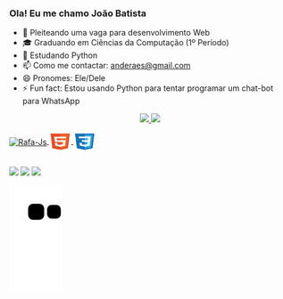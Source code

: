 ### Ola! Eu me chamo João Batista

- 🔭 Pleiteando uma vaga para desenvolvimento Web
- 🎓 Graduando em Ciências da Computação (1º Período)
- 🌱 Estudando Python
- 📫 Como me contactar: anderaes@gmail.com
- 😄 Pronomes: Ele/Dele
- ⚡ Fun fact: Estou usando Python para tentar programar um chat-bot para WhatsApp

<div align="center">
  <a href="https://github.com/1ordezera"> 
  <img height="180em" src="https://github-readme-stats.vercel.app/api?username=1ordezera&show_icons=true&theme=github_dark&include_all_commits=true&count_private=true"/>
  <img height="180em" src="https://github-readme-stats.vercel.app/api/top-langs/?username=1ordezera&layout=compact&langs_count=7&theme=github_dark"/>
</div>

<div style="display: inline_block"><br>
  <img align="center" alt="Rafa-Js" height="30" width="40" src="https://cdn-icons-png.flaticon.com/512/1822/1822899.png">
  <img align="center" alt="Rafa-HTML" height="30" width="40" src="https://raw.githubusercontent.com/devicons/devicon/master/icons/html5/html5-original.svg">
  <img align="center" alt="Rafa-CSS" height="30" width="40" src="https://raw.githubusercontent.com/devicons/devicon/master/icons/css3/css3-original.svg">
</div>
  
  ## 

<div>
  <a href="https://instagram.com/batistaa.05?igshid=ZDdkNTZiNTM=" target="_blank"><img src="https://img.shields.io/badge/-Instagram-%23E4405F?style=for-the-badge&logo=instagram&logoColor=white" target="_blank"></a>
  <a href = "anderaes@gmail.com"><img src="https://img.shields.io/badge/-Gmail-%23333?style=for-the-badge&logo=gmail&logoColor=white" target="_blank"></a>
  <a href="https://www.linkedin.com/in/marcos-andr%C3%A9-costa-da-silva-51807625a" target="_blank"><img src="https://img.shields.io/badge/-LinkedIn-%230077B5?style=for-the-badge&logo=linkedin&logoColor=white" target="_blank"></a> 


  ![Snake animation](https://github.com/devopMarkz/devopMarkz/blob/output/github-contribution-grid-snake.svg)
  
  </div>
